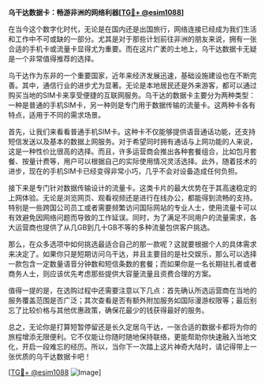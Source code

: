 **乌干达数据卡：畅游非洲的网络利器[[TG💪+ @esim1088](https://t.me/s/esim1088)]**

在当今这个数字化时代，无论是在国内还是出国旅行，网络连接已经成为我们生活和工作中不可或缺的一部分。尤其是对于那些计划前往非洲的朋友来说，拥有一张合适的手机卡或流量卡显得尤为重要。而在这片广袤的土地上，乌干达数据卡无疑是一个非常值得推荐的选择。

乌干达作为东非的一个重要国家，近年来经济发展迅速，基础设施建设也在不断完善。其中，通信行业的进步尤为显著。无论是本地居民还是外来游客，都可以通过购买当地的SIM卡来享受便捷的互联网服务。乌干达的数据卡主要分为两种类型：一种是普通的手机SIM卡，另一种则是专门用于数据传输的流量卡。这两种卡各有特点，适用于不同的需求场景。

首先，让我们来看看普通手机SIM卡。这种卡不仅能够提供语音通话功能，还支持短信发送以及基本的数据上网服务。对于希望同时拥有通话与上网功能的人来说，这是一种性价比很高的选择。而且，许多运营商会推出各种套餐组合，比如包月套餐、按量计费等，用户可以根据自己的实际使用情况灵活选择。此外，随着技术的进步，现在的手机SIM卡已经变得非常小巧，几乎不会对设备造成任何负担。

接下来是专门针对数据传输设计的流量卡。这类卡片的最大优势在于其高速稳定的上网体验。无论是浏览网页、观看视频还是进行在线办公，都能得到流畅的支持。特别是一些跨国公司员工或者需要频繁访问国际网站的专业人士，使用流量卡可以有效避免因网络问题而导致的工作延误。同时，为了满足不同用户的流量需求，各大运营商也提供了从几GB到几十GB不等的多种流量包供客户挑选。

那么，在众多选项中如何挑选最适合自己的那一款呢？这就要根据个人的具体需求来决定了。如果你只是短期访问乌干达，并且主要目的是社交娱乐，那么可以选择一款包含一定数量语音分钟数和短信条数的套餐；而如果你是一名长期驻扎者或者商务人士，则应该优先考虑那些提供大容量流量且资费合理的方案。

值得一提的是，在选购过程中还需要注意以下几点：首先确认所选运营商在当地的服务覆盖范围是否广泛；其次查看是否有额外附加服务如国际漫游权限等；最后别忘了比较价格与其他优惠政策，确保花最少的钱获得最好的服务。

总之，无论你是打算短暂停留还是长久定居乌干达，一张合适的数据卡都将为你的旅程增添无限便利。它不仅能让你随时随地保持联络，更能帮助你快速融入当地文化，开启一段难忘的经历。所以，当你下一次踏上这片神奇大陆时，请记得带上一张优质的乌干达数据卡吧！

[[TG💪+ @esim1088](https://t.me/s/esim1088) ![Image](https://i.postimg.cc/4NQfJmqS/Snipaste-2025-05-13-00-14-12.png)]